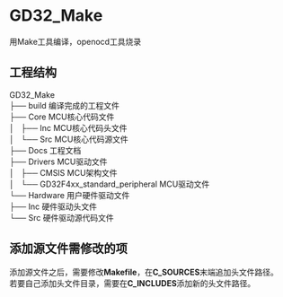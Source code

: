 # GD32_Make
用Make工具编译，openocd工具烧录

## 工程结构
GD32_Make \
├── build 编译完成的工程文件 \
├── Core MCU核心代码文件 \
│   ├── Inc MCU核心代码头文件 \
│   └── Src MCU核心代码源文件 \
├── Docs 工程文档 \
├── Drivers MCU驱动文件 \
│   ├── CMSIS MCU架构文件 \
│   └── GD32F4xx_standard_peripheral MCU驱动文件 \
└── Hardware 用户硬件驱动文件\
    ├── Inc 硬件驱动头文件 \
    └── Src 硬件驱动源代码文件

## 添加源文件需修改的项
添加源文件之后，需要修改**Makefile**，在**C_SOURCES**末端追加头文件路径。 \
若要自己添加头文件目录，需要在**C_INCLUDES**添加新的头文件路径。
